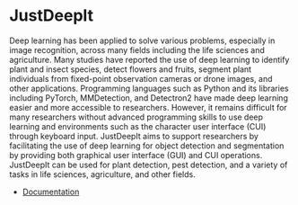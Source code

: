 # JustDeepIt 

Deep learning has been applied to solve various problems, especially in image recognition,
across many fields including the life sciences and agriculture.
Many studies have reported the use of deep learning to identify plant and insect species,
detect flowers and fruits, segment plant individuals from fixed-point observation cameras or drone images,
and other applications.
Programming languages such as Python and its libraries including PyTorch, MMDetection, and Detectron2
have made deep learning easier and more accessible to researchers.
However, it remains difficult for many researchers without advanced programming skills
to use deep learning and environments such as the character user interface (CUI) through keyboard input.
JustDeepIt aims to support researchers by facilitating the use of deep learning for object detection and segmentation
by providing both graphical user interface (GUI) and CUI operations.
JustDeepIt can be used for plant detection, pest detection,
and a variety of tasks in life sciences, agriculture, and other fields.

- [Documentation](https://justdeepit.readthedocs.io/en/latest/index.html)



